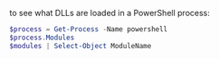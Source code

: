 to see what DLLs are loaded in a PowerShell process:

```powershell
$process = Get-Process -Name powershell
$process.Modules
$modules | Select-Object ModuleName
```
